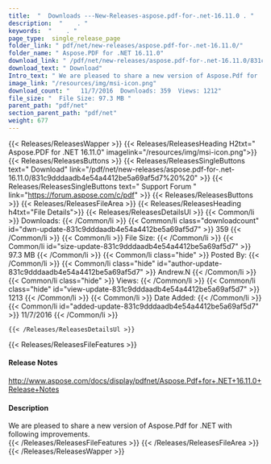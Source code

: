 ```yaml
---
title:  "  Downloads ---New-Releases-aspose.pdf-for-.net-16.11.0 . " 
description:  "    . " 
keywords:  "    . " 
page_type:  single_release_page
folder_link: " pdf/net/new-releases/aspose.pdf-for-.net-16.11.0/"
folder_name: " Aspose.PDF for .NET 16.11.0"
download_link: " /pdf/net/new-releases/aspose.pdf-for-.net-16.11.0/831c9dddaadb4e54a4412be5a69af5d7"
download_text: " Download"
Intro_text: " We are pleased to share a new version of Aspose.Pdf for .NET with following impr..."
image_link: "/resources/img/msi-icon.png"
download_count: "   11/7/2016  Downloads: 359  Views: 1212"
file_size: "  File Size: 97.3 MB "
parent_path: "pdf/net"
section_parent_path: "pdf/net"
weight: 677
---
```


{{< Releases/ReleasesWapper >}}
  {{< Releases/ReleasesHeading H2txt=" Aspose.PDF for .NET 16.11.0" imagelink="/resources/img/msi-icon.png">}}
  {{< Releases/ReleasesButtons >}}
    {{< Releases/ReleasesSingleButtons text=" Download" link="/pdf/net/new-releases/aspose.pdf-for-.net-16.11.0/831c9dddaadb4e54a4412be5a69af5d7%20%20" >}}
    {{< Releases/ReleasesSingleButtons text=" Support Forum " link="https://forum.aspose.com/c/pdf" >}}
  {{< Releases/ReleasesButtons >}}
  {{< Releases/ReleasesFileArea >}}
    {{< Releases/ReleasesHeading h4txt="File Details">}}
    {{< Releases/ReleasesDetailsUl >}}
            {{< Common/li  >}} Downloads: {{< /Common/li >}} 
      {{< Common/li class="downloadcount" id="dwn-update-831c9dddaadb4e54a4412be5a69af5d7" >}} 359 {{< /Common/li >}} 
      {{< Common/li  >}} File Size: {{< /Common/li >}} 
      {{< Common/li id="size-update-831c9dddaadb4e54a4412be5a69af5d7" >}} 97.3 MB {{< /Common/li >}} 
      {{< Common/li  class="hide" >}} Posted By: {{< /Common/li >}} 
      {{< Common/li class="hide" id="author-update-831c9dddaadb4e54a4412be5a69af5d7" >}} Andrew.N {{< /Common/li >}} 
      {{< Common/li class="hide"  >}} Views: {{< /Common/li >}} 
      {{< Common/li class="hide" id="view-update-831c9dddaadb4e54a4412be5a69af5d7" >}} 1213 {{< /Common/li >}} 
      {{< Common/li  >}} Date Added: {{< /Common/li >}} 
      {{< Common/li id="added-update-831c9dddaadb4e54a4412be5a69af5d7" >}} 11/7/2016 {{< /Common/li >}} 

    {{< /Releases/ReleasesDetailsUl >}}

  {{< Releases/ReleasesFileFeatures >}}
      <h4>Release Notes</h4><div><a href="http://www.aspose.com/docs/display/pdfnet/Aspose.Pdf+for+.NET+16.11.0+Release+Notes">http://www.aspose.com/docs/display/pdfnet/Aspose.Pdf+for+.NET+16.11.0+Release+Notes</a></div><h4>Description</h4><div class="HTMLDescription">We are pleased to share a new version of Aspose.Pdf for .NET with following improvements.</div>
  {{< /Releases/ReleasesFileFeatures >}}
 {{< /Releases/ReleasesFileArea >}}
{{< /Releases/ReleasesWapper >}}


